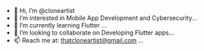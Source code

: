 - 👋 Hi, I’m @cloneartist
- 👀 I’m interested in Mobile App Development and Cybersecurity...
- 🌱 I’m currently learning Flutter ...
- 💞️ I’m looking to collaborate on Developing Flutter apps...
- 📫 Reach me at: thatcloneartist@gmail.com ...

<!---
cloneartist/cloneartist is a ✨ special ✨ repository because its `README.md` (this file) appears on your GitHub profile.
You can click the Preview link to take a look at your changes.
--->
